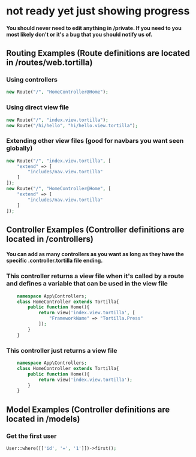 # not ready yet just showing progress
#### You should never need to edit anything in /private. If you need to you most likely don't or it's a bug that you should notify us of.
## Routing Examples (Route definitions are located in /routes/web.tortilla)
### Using controllers
```php
new Route("/", "HomeController@Home");
```
### Using direct view file
```php
new Route("/", "index.view.tortilla");
new Route("/hi/hello", "hi/hello.view.tortilla");
```
### Extending other view files (good for navbars you want seen globally)
```php
new Route("/", "index.view.tortilla", [
    "extend" => [
        "includes/nav.view.tortilla"
    ]
]);
new Route("/", "HomeController@Home", [
    "extend" => [
        "includes/nav.view.tortilla"
    ]
]);
```
## Controller Examples (Controller definitions are located in /controllers)
#### You can add as many controllers as you want as long as they have the specific .controller.tortilla file ending.
### This controller returns a view file when it's called by a route and defines a variable that can be used in the view file
```php
    namespace App\Controllers;
    class HomeController extends Tortilla{
        public function Home(){
            return view('index.view.tortilla', [
                "FrameworkName" => "Tortilla.Press"
            ]);
        }
    }
```
### This controller just returns a view file
```php
    namespace App\Controllers;
    class HomeController extends Tortilla{
        public function Home(){
            return view('index.view.tortilla');
        }
    }
```
## Model Examples (Controller definitions are located in /models)
### Get the first user
```php
User::where([['id', '=', '1']])->first();
```
